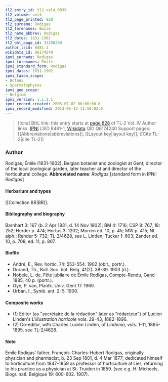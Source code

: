 ```yaml
---
tl2_entry_id: tl2_vol4_0839
tl2_volume: vol4
tl2_page_printed: 828
tl2_surname: Rodigas
tl2_forenames: Émile
tl2_name_abbrev: Rodigas
tl2_dates: 1831-1902
tl2_bhl_page_id: 33190299
author_lsid: 8481-1
wikidata_id: Q6174240
ipni_surname: Rodigas
ipni_forenames: Émile
ipni_standard_form: Rodigas
ipni_dates: 1831-1902
ipni_taxon_scope: 
- Botany
- Spermatophytes
ipni_geo_scope: 
- Belgium
ipni_version: 1.1.1.1
ipni_record_created: 2003-07-02 00:00:00.0
ipni_record_modified: 2013-05-15 11:50:03.0
---
```


> [!cite] BHL link: this entry starts at [page 828](https://www.biodiversitylibrary.org/page/33190299) of TL-2 Vol. IV
> Author links: [IPNI](https://www.ipni.org/a/8481-1) LSID 8481-1, [Wikidata](https://www.wikidata.org/wiki/Q6174240) QID Q6174240
> Support pages: [[Abbreviations|abbreviations]], [[Layout key|layout key]], [[Cite TL-2|cite TL-2]]

### Author

Rodigas, Émile (1831-1902), Belgian botanist and zoologist at Gent; director of the local zoological garden, later teacher at and director of the horticultural college. 
**Abbreviated name**: *Rodigas* \[standard form in IPNI: *Rodigas*\]

#### Herbarium and types

[[Collection BR|BR]].

#### Bibliography and biography

Barnhart 3: 167 (b. 2 Apr 1831, d. 14 Nov 1902); BM 4: 1716; CSP 8: 767, 18: 252; Herder p. 474; Hortus 3: 1202; Morren ed. 10, p. 45; MW p. 415; NI alph.; Rehder 5: 732; TL-2/4628, see L. Linden; Tucker 1: 603; Zander ed. 10, p. 708, ed. 11, p. 807.

#### Biofile

- André, E., Rev. hortic. 74: 553-554. 1902 (obit., portr.).
- Durand, Th., Bull. Soc. bot. Belg. 41(2): 38-39. 1903 (d.).
- Nobele, L. de, Fête jubilaire de Émile Rodigas, Compte-Rendu, Gand 1885, 40 p. (portr.).
- Oye, P. van, Plantk. Univ. Gent 17. 1960.
- Urban, I., Symb. ant. 2: 5. 1900.

#### Composite works

- (1) Editor (as "secrétaire de la rédaction" later as "rédacteur") of Lucien Linden's *L'illustration horticole* vols. 29-43, 1882-1896.
- (2) Co-editor, with Charles Lucien Linden, of *Lindenia*, vols. 1-11, 1885-1895, see TL-2/4628.

#### Note

Émile Rodigas' father, François-Charles-Hubert Rodigas, originally physician and pharmacist, b. 23 Sep 1801, d. 4 Mar 1877; dedicated himself to horticulture from 1847-1859 as professor of horticulture at Lier; returning to his practice as a physician at St. Truiden in 1859. (see e.g. H. Micheels, Biogr. natl. Belgique 19: 600-602. 1907).

